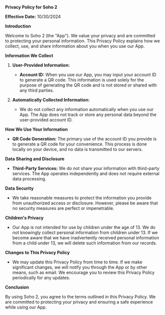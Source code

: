 **Privacy Policy for Soho 2**

**Effective Date:** 10/30/2024

**Introduction**

Welcome to Soho 2 (the "App"). We value your privacy and are committed to protecting your personal information. This Privacy Policy explains how we collect, use, and share information about you when you use our App.

**Information We Collect**

1. **User-Provided Information:**  
   - **Account ID:** When you use our App, you may input your account ID to generate a QR code. This information is used solely for the purpose of generating the QR code and is not stored or shared with any third parties.

2. **Automatically Collected Information:**  
   - We do not collect any information automatically when you use our App. The App does not track or store any personal data beyond the user-provided account ID.

**How We Use Your Information**

- **QR Code Generation:** The primary use of the account ID you provide is to generate a QR code for your convenience. This process is done locally on your device, and no data is transmitted to our servers.

**Data Sharing and Disclosure**

- **Third-Party Services:** We do not share your information with third-party services. The App operates independently and does not require external data processing.

**Data Security**

- We take reasonable measures to protect the information you provide from unauthorized access or disclosure. However, please be aware that no security measures are perfect or impenetrable.

**Children's Privacy**

- Our App is not intended for use by children under the age of 13. We do not knowingly collect personal information from children under 13. If we become aware that we have inadvertently received personal information from a child under 13, we will delete such information from our records.

**Changes to This Privacy Policy**

- We may update this Privacy Policy from time to time. If we make significant changes, we will notify you through the App or by other means, such as email. We encourage you to review this Privacy Policy periodically for any updates.

**Conclusion**

By using Soho 2, you agree to the terms outlined in this Privacy Policy. We are committed to protecting your privacy and ensuring a safe experience while using our App.

